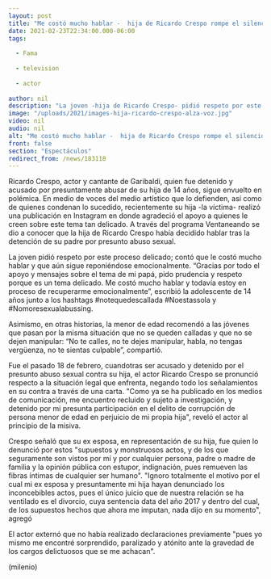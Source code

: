 ```yaml
---
layout: post
title: "Me costó mucho hablar -  hija de Ricardo Crespo rompe el silencio tras presunto abuso sexual"
date: 2021-02-23T22:34:00.000-06:00
tags:
  
  - Fama
  
  - television
  
  - actor
  
author: nil
description: "La joven -hija de Ricardo Crespo- pidió respeto por este proceso delicado; contó que le costó mucho hablar y que aún sigue reponiéndose emocionalmente. "
image: "/uploads/2021/images-hija-ricardo-crespo-alza-voz.jpg"
video: nil
audio: nil
alt: "Me costó mucho hablar -  hija de Ricardo Crespo rompe el silencio tras presunto abuso sexual"
front: false
section: "Espectáculos"
redirect_from: /news/183118
---
```


Ricardo Crespo, actor y cantante de Garibaldi, quien fue detenido y acusado por presuntamente abusar de su hija de 14 años, sigue envuelto en polémica. En medio de voces del medio artístico que lo defienden, así como de quienes condenan lo sucedido, recientemente su hija -la víctima- realizó una publicación en Instagram en donde agradeció el apoyo a quienes le creen sobre este tema tan delicado. A través del programa Ventaneando se dio a conocer que la hija de Ricardo Crespo había decidido hablar tras la detención de su padre por presunto abuso sexual. 

La joven pidió respeto por este proceso delicado; contó que le costó mucho hablar y que aún sigue reponiéndose emocionalmente. “Gracias por todo el apoyo y mensajes sobre el tema de mi papá, pido prudencia y respeto porque es un tema delicado. Me costó mucho hablar y todavía estoy en proceso de recuperarme emocionalmente”, escribió la adolescente de 14 años junto a los hashtags #notequedescallada #Noestassola y #Nomoresexualabussing. 

Asimismo, en otras historias, la menor de edad recomendó a las jóvenes que pasan por la misma situación que no se queden calladas y que no se dejen manipular: “No te calles, no te dejes manipular, habla, no tengas vergüenza, no te sientas culpable”, compartió. 

Fue el pasado 18 de febrero, cuandotras ser acusado y detenido por el presunto abuso sexual contra su hija, el actor Ricardo Crespo se pronunció respecto a la situación legal que enfrenta, negando todo los señalamientos en su contra a través de una carta. "Como ya se ha publicado en los medios de comunicación, me encuentro recluido y sujeto a investigación, y detenido por mi presunta participación en el delito de corrupción de persona menor de edad en perjuicio de mi propia hija", reveló el actor al principio de la misiva. 


Crespo señaló que su ex esposa, en representación de su hija, fue quien lo denunció por estos "supuestos y monstruosos actos, y de los que seguramente son vistos por mí y por cualquier persona, padre o madre de familia y la opinión pública con estupor, indignación, pues remueven las fibras íntimas de cualquier ser humano". "Ignoro totalmente el motivo por el cual mi ex esposa y presuntamente mi hija hayan denunciado los inconcebibles actos, pues el único juicio que de nuestra relación se ha ventilado es el divorcio, cuya sentencia data del año 2017 y dentro del cual, de los supuestos hechos que ahora me imputan, nada dijo en su momento", agregó 

El actor externó que no había realizado declaraciones previamente "pues yo mismo me encontré sorprendido, paralizado y atónito ante la gravedad de los cargos delictuosos que se me achacan".  

(milenio)